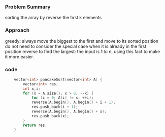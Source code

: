 ### Problem Summary
sorting the array by reverse the first k elements

### Approach
greedy: always move the biggest to the first and move to its sorted position
do not need to consider the special case when it is already in the first position
reverse to find the largest: the input is 1 to n, using this fact to make it more easier.

### code
```cpp
    vector<int> pancakeSort(vector<int> A) {
        vector<int> res;
        int x,i;
        for (x = A.size(); x > 0; --x) {
            for (i = 0; A[i] != x; ++i);
            reverse(A.begin(), A.begin() + i + 1);
            res.push_back(i + 1);
            reverse(A.begin(), A.begin() + x);
            res.push_back(x);
        }
        return res;
    }
```

